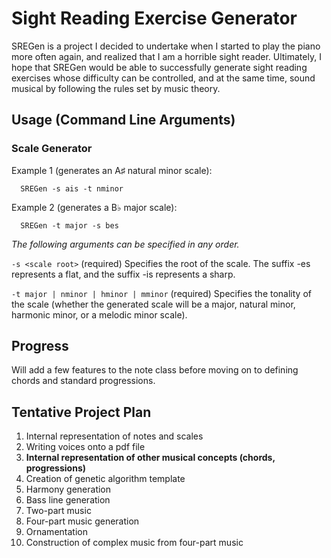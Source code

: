 # Sight Reading Exercise Generator
SREGen is a project I decided to undertake when I started to play the
piano more often again, and realized that I am a horrible sight reader.
Ultimately, I hope that SREGen would be able to successfully generate
sight reading exercises whose difficulty can be controlled, and at the same
time, sound musical by following the rules set by music theory.

## Usage (Command Line Arguments)

### Scale Generator
Example 1 (generates an A&#9839; natural minor scale):

```
  SREGen -s ais -t nminor
```
Example 2 (generates a B&#9837; major scale):

```
  SREGen -t major -s bes
```

*The following arguments can be specified in any order.*

`-s <scale root>` (required) Specifies the root of the scale. The suffix
  -es represents a flat, and the suffix -is represents a sharp.

`-t major | nminor | hminor | mminor` (required) Specifies the tonality of
  the scale (whether the generated scale will be a major, natural minor,
  harmonic minor, or a melodic minor scale).

## Progress
Will add a few features to the note class before moving on to defining
chords and standard progressions.

## Tentative Project Plan
  1. Internal representation of notes and scales
  2. Writing voices onto a pdf file
  3. **Internal representation of other musical concepts (chords, progressions)**
  4. Creation of genetic algorithm template
  5. Harmony generation
  6. Bass line generation
  7. Two-part music
  8. Four-part music generation
  9. Ornamentation
  10. Construction of complex music from four-part music

